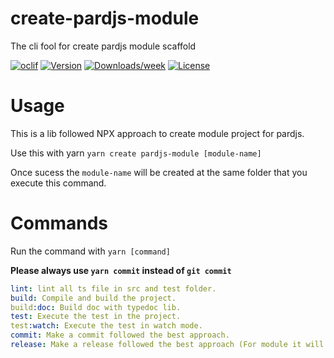 create-pardjs-module
====================

The cli fool for create pardjs module scaffold

[![oclif](https://img.shields.io/badge/cli-oclif-brightgreen.svg)](https://oclif.io)
[![Version](https://img.shields.io/npm/v/create-pardjs-module.svg)](https://npmjs.org/package/create-pardjs-module)
[![Downloads/week](https://img.shields.io/npm/dw/create-pardjs-module.svg)](https://npmjs.org/package/create-pardjs-module)
[![License](https://img.shields.io/npm/l/create-pardjs-module.svg)](https://github.com/dozto/create-pardjs-module/blob/master/package.json)

# Usage

This is a lib followed NPX approach to create module project for pardjs.

Use this with yarn `yarn create pardjs-module [module-name]`

Once sucess the `module-name` will be created at the same folder that you execute this command.

# Commands

Run the command with `yarn [command]`

**Please always use `yarn commit` instead of `git commit`**

```yaml
lint: lint all ts file in src and test folder.
build: Compile and build the project.
build:doc: Build doc with typedoc lib.
test: Execute the test in the project.
test:watch: Execute the test in watch mode.
commit: Make a commit followed the best approach.
release: Make a release followed the best approach (For module it will publish to NPM, for service it will build docker image.)
```
